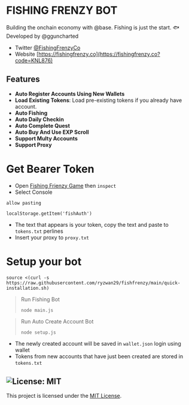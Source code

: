 # FISHING FRENZY BOT

Building the onchain economy with @base. Fishing is just the start. 🐟 Developed by @gguncharted

- Twitter [@FishingFrenzyCo](https://x.com/fishingfrenzyco)
- Website [https://fishingfrenzy.co](https://fishingfrenzy.co?code=KNL876)

## Features

- **Auto Register Accounts Using New Wallets**
- **Load Existing Tokens**: Load pre-existing tokens if you already have account.
- **Auto Fishing**
- **Auto Daily Checkin**
- **Auto Complete Quest**
- **Auto Buy And Use EXP Scroll**
- **Support Multy Accounts**
- **Support Proxy**

# Get Bearer Token
- Open [Fishing Frienzy Game](https://fishingfrenzy.co?code=S1TMLK) then ```inspect```
- Select Console
```
allow pasting
```
```
localStorage.getItem('fishAuth')
```
- The text that appears is your token, copy the text and paste to ``tokens.txt`` perlines
- Insert your proxy to ```proxy.txt```

# Setup your bot
```
source <(curl -s https://raw.githubusercontent.com/ryzwan29/fishfrenzy/main/quick-installation.sh)
```
> Run Fishing Bot
> ```
> node main.js
> ```

> Run Auto Create Account Bot
> ```
> node setup.js
> ```
- The newly created account will be saved in ```wallet.json``` login using wallet
- Tokens from new accounts that have just been created are stored in ```tokens.txt```
  
## ![License: MIT](https://img.shields.io/badge/License-MIT-yellow.svg)

This project is licensed under the [MIT License](LICENSE).
